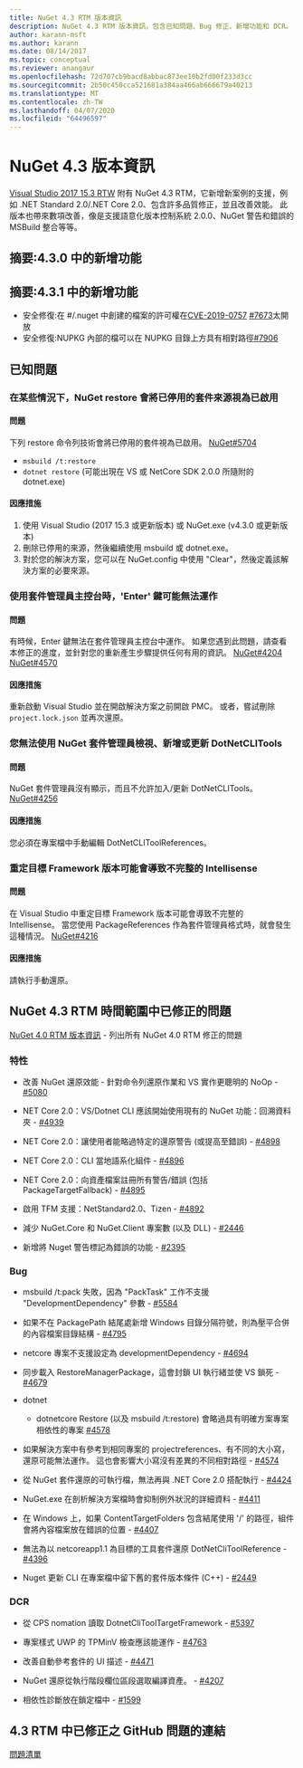 ```yaml
---
title: NuGet 4.3 RTM 版本資訊
description: NuGet 4.3 RTM 版本資訊，包含已知問題、Bug 修正、新增功能和 DCR。
author: karann-msft
ms.author: karann
ms.date: 08/14/2017
ms.topic: conceptual
ms.reviewer: anangaur
ms.openlocfilehash: 72d707cb9bacd8abbac873ee10b2fd00f233d3cc
ms.sourcegitcommit: 2b50c450cca521681a384aa466ab666679a40213
ms.translationtype: MT
ms.contentlocale: zh-TW
ms.lasthandoff: 04/07/2020
ms.locfileid: "64496597"
---
```

# <a name="nuget-43-release-notes"></a>NuGet 4.3 版本資訊

[Visual Studio 2017 15.3 RTW](https://www.visualstudio.com/news/releasenotes/vs2017-relnotes) 附有 NuGet 4.3 RTM，它新增新案例的支援，例如 .NET Standard 2.0/.NET Core 2.0、包含許多品質修正，並且改善效能。 此版本也帶來數項改善，像是支援語意化版本控制系統 2.0.0、NuGet 警告和錯誤的 MSBuild 整合等等。

## <a name="summary-whats-new-in-430"></a>摘要:4.3.0 中的新增功能

## <a name="summary-whats-new-in-431"></a>摘要:4.3.1 中的新增功能

* 安全修復:在 #/.nuget 中創建的檔案的許可權在[CVE-2019-0757](https://portal.msrc.microsoft.com/en-us/security-guidance/advisory/CVE-2019-0757) [#7673](https://github.com/NuGet/Home/issues/7673)太開放
* 安全修復:NUPKG 內部的檔可以在 NUPKG 目錄上方具有相對路徑[#7906](https://github.com/NuGet/Home/issues/7906)

## <a name="known-issues"></a>已知問題

### <a name="nuget-restore-may-treat-disabled-package-sources-as-enabled-in-some-cases"></a>在某些情況下，NuGet restore 會將已停用的套件來源視為已啟用

#### <a name="issue"></a>問題

下列 restore 命令列技術會將已停用的套件視為已啟用。 [NuGet#5704](https://github.com/NuGet/Home/issues/5704)
- `msbuild /t:restore`
- `dotnet restore` (可能出現在 VS 或 NetCore SDK 2.0.0 所隨附的 dotnet.exe)

#### <a name="workaround"></a>因應措施

1. 使用 Visual Studio (2017 15.3 或更新版本) 或 NuGet.exe (v4.3.0 或更新版本)
1. 刪除已停用的來源，然後繼續使用 msbuild 或 dotnet.exe。
1. 對於您的解決方案，您可以在 NuGet.config 中使用 "Clear"，然後定義該解決方案的必要來源。

### <a name="while-using-package-manager-console-enter-key-may-not-work"></a>使用套件管理員主控台時，'Enter' 鍵可能無法運作

#### <a name="issue"></a>問題

有時候，Enter 鍵無法在套件管理員主控台中運作。 如果您遇到此問題，請查看本修正的進度，並針對您的重新產生步驟提供任何有用的資訊。 [NuGet#4204](https://github.com/NuGet/Home/issues/4204) [NuGet#4570](https://github.com/NuGet/Home/issues/4570)

#### <a name="workaround"></a>因應措施

重新啟動 Visual Studio 並在開啟解決方案之前開啟 PMC。 或者，嘗試刪除 `project.lock.json` 並再次還原。

### <a name="you-are-unable-to-view-add-or-update-dotnetclitools-using-nuget-package-manager"></a>您無法使用 NuGet 套件管理員檢視、新增或更新 DotNetCLITools

#### <a name="issue"></a>問題

NuGet 套件管理員沒有顯示，而且不允許加入/更新 DotNetCLITools。 [NuGet#4256](https://github.com/NuGet/Home/issues/4256)

#### <a name="workaround"></a>因應措施

您必須在專案檔中手動編輯 DotNetCLIToolReferences。

### <a name="retargeting-target-framework-version-may-lead-to-incomplete-intellisense"></a>重定目標 Framework 版本可能會導致不完整的 Intellisense

#### <a name="issue"></a>問題

在 Visual Studio 中重定目標 Framework 版本可能會導致不完整的 Intellisense。 當您使用 PackageReferences 作為套件管理員格式時，就會發生這種情況。 [NuGet#4216](https://github.com/NuGet/Home/issues/4216)

#### <a name="workaround"></a>因應措施

請執行手動還原。

## <a name="issues-fixed-in-nuget-43-rtm-timeframe"></a>NuGet 4.3 RTM 時間範圍中已修正的問題

[NuGet 4.0 RTM 版本資訊](../release-notes/nuget-4.0-RTM.md) - 列出所有 NuGet 4.0 RTM 修正的問題

### <a name="features"></a>特性

- 改善 NuGet 還原效能 - 針對命令列還原作業和 VS 實作更聰明的 NoOp - [#5080](https://github.com/NuGet/Home/issues/5080)

- NET Core 2.0：VS/Dotnet CLI 應該開始使用現有的 NuGet 功能：回溯資料夾 - [#4939](https://github.com/NuGet/Home/issues/4939)

- NET Core 2.0：讓使用者能略過特定的還原警告 (或提高至錯誤) - [#4898](https://github.com/NuGet/Home/issues/4898)

- NET Core 2.0：CLI 當地語系化組件 - [#4896](https://github.com/NuGet/Home/issues/4896)

- NET Core 2.0：向資產檔案註冊所有警告/錯誤 (包括 PackageTargetFallback) - [#4895](https://github.com/NuGet/Home/issues/4895)

- 啟用 TFM 支援：NetStandard2.0、Tizen - [#4892](https://github.com/NuGet/Home/issues/4892)

- 減少 NuGet.Core 和 NuGet.Client 專案數 (以及 DLL) - [#2446](https://github.com/NuGet/Home/issues/2446)

- 新增將 Nuget 警告標記為錯誤的功能 - [#2395](https://github.com/NuGet/Home/issues/2395)

### <a name="bugs"></a>Bug

- msbuild /t:pack 失敗，因為 "PackTask" 工作不支援 "DevelopmentDependency" 參數 - [#5584](https://github.com/NuGet/Home/issues/5584)

- 如果不在 PackagePath 結尾處新增 Windows 目錄分隔符號，則為壓平合併的內容檔案目錄結構 - [#4795](https://github.com/NuGet/Home/issues/4795)

- netcore 專案不支援設定為 developmentDependency - [#4694](https://github.com/NuGet/Home/issues/4694)

- 同步載入 RestoreManagerPackage，這會封鎖 UI 執行緒並使 VS 鎖死 - [#4679](https://github.com/NuGet/Home/issues/4679)

- dotnet
  - dotnetcore Restore (以及 msbuild /t:restore) 會略過具有明確方案專案相依性的專案 [#4578](https://github.com/NuGet/Home/issues/4578)

- 如果解決方案中有參考到相同專案的 projectreferences、有不同的大小寫，還原可能無法運作。 這也會影響大小寫沒有差異的不同相對路徑 - [#4574](https://github.com/NuGet/Home/issues/4574)

- 從 NuGet 套件還原的可執行檔，無法再與 .NET Core 2.0 搭配執行 - [#4424](https://github.com/NuGet/Home/issues/4424)

- NuGet.exe 在剖析解決方案檔時會抑制例外狀況的詳細資料 - [#4411](https://github.com/NuGet/Home/issues/4411)

- 在 Windows 上，如果 ContentTargetFolders 包含結尾使用 '/' 的路徑，組件會將內容檔案放在錯誤的位置 - [#4407](https://github.com/NuGet/Home/issues/4407)

- 無法為以 netcoreapp1.1 為目標的工具套件還原 DotNetCliToolReference - [#4396](https://github.com/NuGet/Home/issues/4396)

- Nuget 更新 CLI 在專案檔中留下舊的套件版本條件 (C++) - [#2449](https://github.com/NuGet/Home/issues/2449)

### <a name="dcrs"></a>DCR

- 從 CPS nomation 讀取 DotnetCliToolTargetFramework - [#5397](https://github.com/NuGet/Home/issues/5397)

- 專案樣式 UWP 的 TPMinV 檢查應該能運作 - [#4763](https://github.com/NuGet/Home/issues/4763)

- 改善自動參考套件的 UI 描述 - [#4471](https://github.com/NuGet/Home/issues/4471)

- NuGet 還原從執行階段欄位區段選取編譯資產。 - [#4207](https://github.com/NuGet/Home/issues/4207)

- 相依性診斷放在鎖定檔中 - [#1599](https://github.com/NuGet/Home/issues/1599)

## <a name="links-to-github-issues-fixed-in-43-rtm"></a>4.3 RTM 中已修正之 GitHub 問題的連結

[問題清單](https://github.com/NuGet/Home/issues?q=is%3Aissue+is%3Aclosed+milestone%3A%224.3")
